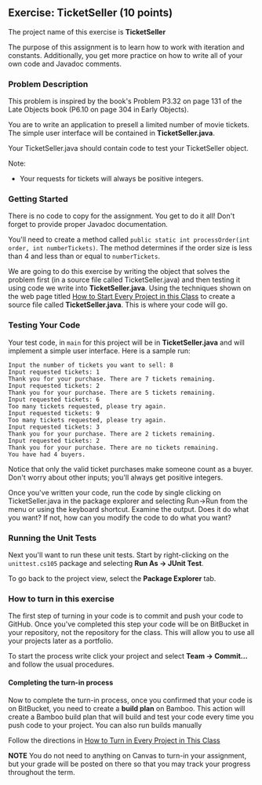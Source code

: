 ## Exercise: TicketSeller (10 points)

The project name of this exercise is **TicketSeller** 

The purpose of this assignment is to learn how to work with iteration and constants. Additionally, you get more practice on how to write all of your own code and Javadoc comments.

### Problem Description

This problem is inspired by the book's Problem P3.32 on page 131 of the Late Objects book (P6.10 on page 304 in Early Objects).

You are to write an application to pre­sell a limited number of movie tickets. The simple user interface will be contained in **TicketSeller.java**.

Your TicketSeller.java should contain code to test your TicketSeller object.

Note:

- Your requests for tickets will always be positive integers.

### Getting Started

There is no code to copy for the assignment. You get to do it all! Don't forget to provide proper Javadoc documentation.

You'll need to create a method called `public static int processOrder(int order, int numberTickets)`. The method determines if the order size is less than 4 and less than or equal to `numberTickets`.

We are going to do this exercise by writing the object that solves the problem first (in a source file called TicketSeller.java) and then testing it using code we write into **TicketSeller.java**. Using the techniques shown on the web page titled [How to Start Every Project in this Class](http://209.129.49.15:7990/projects/CS105/repos/allan.knight/browse/HowToStartEveryProject.md) to create a source file called **TicketSeller.java**. This is where your code will go. 

### Testing Your Code

Your test code, in `main` for this project will be in **TicketSeller.java** and will implement a simple user interface. Here is a sample run:

```
Input the number of tickets you want to sell: 8
Input requested tickets: 1
Thank you for your purchase. There are 7 tickets remaining.
Input requested tickets: 2
Thank you for your purchase. There are 5 tickets remaining.
Input requested tickets: 6
Too many tickets requested, please try again.
Input requested tickets: 9
Too many tickets requested, please try again.
Input requested tickets: 3
Thank you for your purchase. There are 2 tickets remaining.
Input requested tickets: 2
Thank you for your purchase. There are no tickets remaining.
You have had 4 buyers.
```

Notice that only the valid ticket purchases make someone count as a buyer. Don't worry about other inputs; you'll always get positive integers.

Once you've written your code, run the code by single clicking on TicketSeller.java in the package explorer and selecting Run->Run from the menu or using the keyboard shortcut. Examine the output. Does it do what you want? If not, how can you modify the code to do what you want?

### Running the Unit Tests

Next you'll want to run these unit tests. Start by right-clicking on the `unittest.cs105` package and selecting **Run As -> JUnit Test**. 

To go back to the project view, select the **Package Explorer** tab.

### How to turn in this exercise

The first step of turning in your code is to commit and push your code to GitHub. Once you've completed this step your code will be on BitBucket in your repository, not the repository for the class. This will allow you to use all your projects later as a portfolio.

To start the process write click your project and select **Team -> Commit...** and follow the usual procedures.

#### Completing the turn-in process

Now to complete the turn-in process, once you confirmed that your code is on BitBucket, you need to create a **build plan** on Bamboo. This action will create a Bamboo build plan that will build and test your code every time you push code to your project. You can also run builds manually

Follow the directions in [How to Turn in Every Project in This Class](http://209.129.49.15:7990/projects/CS105/repos/allan.knight/browse/HowToTurnInEveryProjectInThisClass.md)

**NOTE** You do not need to anything on Canvas to turn-in your assignment, but your grade will be posted on there so that you may track your progress throughout the term.